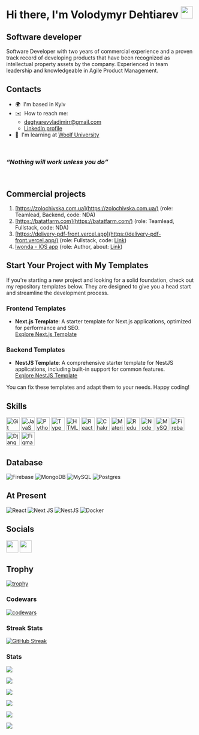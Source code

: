# Hi there, I'm Volodymyr Dehtiarev <img src="https://github.com/blackcater/blackcater/raw/main/images/Hi.gif" height="32"/>
## Software developer

Software Developer with two years of commercial experience and a proven track record of developing products that have been
recognized as intellectual property assets by the company. Experienced in team leadership and knowledgeable in Agile Product
Management.

## Contacts

- 🌍  I'm based in Kyiv
- ✉️  How to reach me:
  - [degtyarevvladimirr@gmail.com](mailto:degtyarevvladimirr@gmail.com)
  - [LinkedIn profile](https://www.linkedin.com/in/volodymyr-dehtiarev/)
- 🧠  I'm learning at [Woolf University](https://woolf.university/)
</br>
<h3 align="left"><u></u><i><q>Nothing will work unless you do</q></i></u></h3>
</br>

## Commercial projects
1. [https://zolochivska.com.ua](https://zolochivska.com.ua/) (role: Teamlead, Backend, code: NDA)
2. [https://batatfarm.com](https://batatfarm.com/) (role: Teamlead, Fullstack, code: NDA)
3. [https://delivery-pdf-front.vercel.app](https://delivery-pdf-front.vercel.app/) (role: Fullstack, code: [Link](https://github.com/VladimirDegt/Delivery-PDF-front))
4. [Iwonda - IOS app](https://apps.apple.com/us/app/iwonda/id6747800154?platform=iphone) (role: Author, about: [Link](https://github.com/VladimirDegt/Iwonder/tree/main))

## Start Your Project with My Templates

If you're starting a new project and looking for a solid foundation, check out my repository templates below. They are designed to give you a head start and streamline the development process.


### Frontend Templates

- **Next.js Template**: A starter template for Next.js applications, optimized for performance and SEO.  
  [Explore Next.js Template](https://github.com/VladimirDegt/next-ts-boilerplate)

### Backend Templates

- **NestJS Template**: A comprehensive starter template for NestJS applications, including built-in support for common features.  
  [Explore NestJS Template](https://github.com/VladimirDegt/nest-boilerplate)

You can fix these templates and adapt them to your needs. Happy coding!

## Skills

<a href="https://git-scm.com/" target="_blank" rel="noreferrer"><img src="https://raw.githubusercontent.com/danielcranney/readme-generator/main/public/icons/skills/git-colored.svg" width="36" height="36" alt="Git" /></a>
<a href="https://developer.mozilla.org/en-US/docs/Web/JavaScript" target="_blank" rel="noreferrer"><img src="https://raw.githubusercontent.com/danielcranney/readme-generator/main/public/icons/skills/javascript-colored.svg" width="36" height="36" alt="JavaScript" /></a>
<a href="https://www.python.org/" target="_blank" rel="noreferrer"><img src="https://raw.githubusercontent.com/danielcranney/readme-generator/main/public/icons/skills/python-colored.svg" width="36" height="36" alt="Python" /></a>
<a href="https://www.typescriptlang.org/" target="_blank" rel="noreferrer"><img src="https://raw.githubusercontent.com/danielcranney/readme-generator/main/public/icons/skills/typescript-colored.svg" width="36" height="36" alt="TypeScript" /></a>
<a href="https://developer.mozilla.org/en-US/docs/Glossary/HTML5" target="_blank" rel="noreferrer"><img src="https://raw.githubusercontent.com/danielcranney/readme-generator/main/public/icons/skills/html5-colored.svg" width="36" height="36" alt="HTML5" /></a>
<a href="https://reactjs.org/" target="_blank" rel="noreferrer"><img src="https://raw.githubusercontent.com/danielcranney/readme-generator/main/public/icons/skills/react-colored.svg" width="36" height="36" alt="React" /></a>
<a href="https://chakra-ui.com/" target="_blank" rel="noreferrer"><img src="https://raw.githubusercontent.com/danielcranney/readme-generator/main/public/icons/skills/chakra-colored.svg" width="36" height="36" alt="Chakra UI" /></a>
<a href="https://mui.com/" target="_blank" rel="noreferrer"><img src="https://raw.githubusercontent.com/danielcranney/readme-generator/main/public/icons/skills/materialui-colored.svg" width="36" height="36" alt="Material UI" /></a>
<a href="https://redux.js.org/" target="_blank" rel="noreferrer"><img src="https://raw.githubusercontent.com/danielcranney/readme-generator/main/public/icons/skills/redux-colored.svg" width="36" height="36" alt="Redux" /></a>
<a href="https://nodejs.org/en/" target="_blank" rel="noreferrer"><img src="https://raw.githubusercontent.com/danielcranney/readme-generator/main/public/icons/skills/nodejs-colored.svg" width="36" height="36" alt="NodeJS" /></a>
<a href="https://www.mysql.com/" target="_blank" rel="noreferrer"><img src="https://raw.githubusercontent.com/danielcranney/readme-generator/main/public/icons/skills/mysql-colored.svg" width="36" height="36" alt="MySQL" /></a>
<a href="https://firebase.google.com/" target="_blank" rel="noreferrer"><img src="https://raw.githubusercontent.com/danielcranney/readme-generator/main/public/icons/skills/firebase-colored.svg" width="36" height="36" alt="Firebase" /></a>
<a href="https://www.djangoproject.com/" target="_blank" rel="noreferrer"><img src="https://raw.githubusercontent.com/danielcranney/readme-generator/main/public/icons/skills/django-colored.svg" width="36" height="36" alt="Django" /></a>
<a href="https://www.figma.com/" target="_blank" rel="noreferrer"><img src="https://raw.githubusercontent.com/danielcranney/readme-generator/main/public/icons/skills/figma-colored.svg" width="36" height="36" alt="Figma" /></a>
</p>

## Database

![Firebase](https://img.shields.io/badge/firebase-a08021?style=for-the-badge&logo=firebase&logoColor=ffcd34)
![MongoDB](https://img.shields.io/badge/MongoDB-%234ea94b.svg?style=for-the-badge&logo=mongodb&logoColor=white)
![MySQL](https://img.shields.io/badge/mysql-4479A1.svg?style=for-the-badge&logo=mysql&logoColor=white)
![Postgres](https://img.shields.io/badge/postgres-%23316192.svg?style=for-the-badge&logo=postgresql&logoColor=white)

## At Present

![React](https://img.shields.io/badge/react-%2320232a.svg?style=for-the-badge&logo=react&logoColor=%2361DAFB)
![Next JS](https://img.shields.io/badge/Next-black?style=for-the-badge&logo=next.js&logoColor=white)
![NestJS](https://img.shields.io/badge/nestjs-%23E0234E.svg?style=for-the-badge&logo=nestjs&logoColor=white)
![Docker](https://img.shields.io/badge/docker-%230db7ed.svg?style=for-the-badge&logo=docker&logoColor=white)

## Socials

<a href="https://www.github.com/VladimirDegt" target="_blank" rel="noreferrer"><img src="https://raw.githubusercontent.com/danielcranney/readme-generator/main/public/icons/socials/github.svg" width="32" height="32" /></a> <a href="https://www.linkedin.com/in/volodymyr-dehtiarev/" target="_blank" rel="noreferrer"><img src="https://raw.githubusercontent.com/danielcranney/readme-generator/main/public/icons/socials/linkedin.svg" width="32" height="32" /></a></p>

## Trophy

[![trophy](https://github-profile-trophy.vercel.app/?username=VladimirDegt&theme=onedark)](https://github.com/ryo-ma/github-profile-trophy)

<h3>Codewars</h3>

[![codewars](https://www.codewars.com/users/VladimirDegt/badges/small)](https://www.codewars.com/users/username)   

<h3>Streak Stats</h3>

[![GitHub Streak](https://github-readme-streak-stats.herokuapp.com/?user=VladimirDegt&theme=algolia)](https://git.io/streak-stats)

<h3>Stats</h3>

![](https://github-profile-summary-cards.vercel.app/api/cards/profile-details?username=VladimirDegt&theme=solarized_dark)

![](http://github-profile-summary-cards.vercel.app/api/cards/repos-per-language?username=VladimirDegt&theme=solarized_dark)

![](https://github-profile-summary-cards.vercel.app/api/cards/most-commit-language?username=VladimirDegt&theme=solarized_dark)

![](https://github-profile-summary-cards.vercel.app/api/cards/stats?username=VladimirDegt&theme=solarized_dark)

![](https://github-profile-summary-cards.vercel.app/api/cards/productive-time?username=VladimirDegt&theme=solarized_dark)

![](https://komarev.com/ghpvc/?username=VladimirDegt)
</div>
